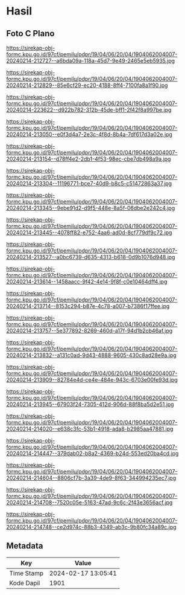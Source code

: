 # Hasil

## Foto C Plano

https://sirekap-obj-formc.kpu.go.id/97cf/pemilu/pdpr/19/04/06/20/04/1904062004007-20240214-212727--a6bda09a-118a-45d7-9e49-2465e5eb5935.jpg

https://sirekap-obj-formc.kpu.go.id/97cf/pemilu/pdpr/19/04/06/20/04/1904062004007-20240214-212829--85e6cf29-ec20-4188-8ff4-7100fa8a1f90.jpg

https://sirekap-obj-formc.kpu.go.id/97cf/pemilu/pdpr/19/04/06/20/04/1904062004007-20240214-223622--d922b782-312b-45de-bff1-2f42f8a997be.jpg

https://sirekap-obj-formc.kpu.go.id/97cf/pemilu/pdpr/19/04/06/20/04/1904062004007-20240214-213050--e0f3d4a7-2e3c-4f8d-8b4a-7df617d3a02e.jpg

https://sirekap-obj-formc.kpu.go.id/97cf/pemilu/pdpr/19/04/06/20/04/1904062004007-20240214-213154--d78ff4e2-2db1-4f53-98ec-cbe7db498a9a.jpg

https://sirekap-obj-formc.kpu.go.id/97cf/pemilu/pdpr/19/04/06/20/04/1904062004007-20240214-213304--11196771-bce7-40d9-b8c5-c51472863a37.jpg

https://sirekap-obj-formc.kpu.go.id/97cf/pemilu/pdpr/19/04/06/20/04/1904062004007-20240214-213345--9ebe91d2-d9f5-448e-8a5f-06dbe2e242c4.jpg

https://sirekap-obj-formc.kpu.go.id/97cf/pemilu/pdpr/19/04/06/20/04/1904062004007-20240214-213445--4078ff82-e752-4aa6-ad0d-8cf779df9c72.jpg

https://sirekap-obj-formc.kpu.go.id/97cf/pemilu/pdpr/19/04/06/20/04/1904062004007-20240214-213527--a0bc6739-d635-4313-b618-0d9b1076d948.jpg

https://sirekap-obj-formc.kpu.go.id/97cf/pemilu/pdpr/19/04/06/20/04/1904062004007-20240214-213614--1458aacc-9f42-4e14-9f8f-c0e10464dff4.jpg

https://sirekap-obj-formc.kpu.go.id/97cf/pemilu/pdpr/19/04/06/20/04/1904062004007-20240214-213714--8153c294-b87e-4c78-a007-b7386f17ffee.jpg

https://sirekap-obj-formc.kpu.go.id/97cf/pemilu/pdpr/19/04/06/20/04/1904062004007-20240214-213757--5e377892-8269-460d-a17f-94d1b2cb46af.jpg

https://sirekap-obj-formc.kpu.go.id/97cf/pemilu/pdpr/19/04/06/20/04/1904062004007-20240214-213832--a131c0ad-9d43-4888-9605-430c8ad28e9a.jpg

https://sirekap-obj-formc.kpu.go.id/97cf/pemilu/pdpr/19/04/06/20/04/1904062004007-20240214-213909--82784e4d-ce4e-484e-943c-6703e00fe93d.jpg

https://sirekap-obj-formc.kpu.go.id/97cf/pemilu/pdpr/19/04/06/20/04/1904062004007-20240214-213945--67903f24-7305-412d-906d-88f8ba5d2e51.jpg

https://sirekap-obj-formc.kpu.go.id/97cf/pemilu/pdpr/19/04/06/20/04/1904062004007-20240214-214020--e638c3fc-53b1-4918-ada8-b2985aa47881.jpg

https://sirekap-obj-formc.kpu.go.id/97cf/pemilu/pdpr/19/04/06/20/04/1904062004007-20240214-214447--379dab02-b8a2-4369-b24d-553ed20ba4cd.jpg

https://sirekap-obj-formc.kpu.go.id/97cf/pemilu/pdpr/19/04/06/20/04/1904062004007-20240214-214604--8806cf7b-3a39-4de9-8f63-344994235ec7.jpg

https://sirekap-obj-formc.kpu.go.id/97cf/pemilu/pdpr/19/04/06/20/04/1904062004007-20240214-214708--7520c05e-5163-47ad-9c6c-2f43e3656acf.jpg

https://sirekap-obj-formc.kpu.go.id/97cf/pemilu/pdpr/19/04/06/20/04/1904062004007-20240214-214748--ce2d974c-88b3-4349-ab3c-9b80fc34a89c.jpg


## Metadata

| Key        | Value               |
| ---------- | ------------------- |
| Time Stamp | 2024-02-17 13:05:41 |
| Kode Dapil | 1901                |



